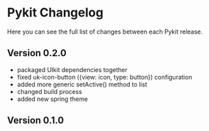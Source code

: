 Pykit Changelog
===============

Here you can see the full list of changes between each Pykit release.

Version 0.2.0
-----------
- packaged UIkit dependencies together
- fixed uk-icon-button ({view: icon, type: button}) configuration
- added more generic setActive() method to list
- changed build process
- added new spring theme

Version 0.1.0
-----------
